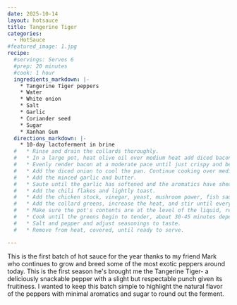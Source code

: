```yaml
---
date: 2025-10-14
layout: hotsauce
title: Tangerine Tiger
categories:
  - HotSauce
#featured_image: 1.jpg
recipe:
  #servings: Serves 6
  #prep: 20 minutes
  #cook: 1 hour
  ingredients_markdown: |-
    * Tangerine Tiger peppers
    * Water
    * White onion
    * Salt
    * Garlic
    * Coriander seed
    * Sugar
    * Xanhan Gum
  directions_markdown: |-
    * 10-day lactoferment in brine
  #   * Rinse and drain the collards thoroughly.
  #   * In a large pot, heat olive oil over medium heat add diced bacon.
  #   * Evenly render bacon at a moderate pace until just crispy and before fat begins to smoke.
  #   * Add the diced onion to cool the pan. Continue cooking over medium heat until onions begin to soften.
  #   * Add the minced garlic and butter.
  #   * Saute until the garlic has softened and the aromatics have shed most their moisture.
  #   * Add the chili flakes and lightly toast.
  #   * Add the chicken stock, vinegar, yeast, mushroom power, fish sauce, and sugar and bring to a simmer.
  #   * Add the collard greens, increase the heat, and stir until everything comes to a fast simmer.
  #   * Make sure the pot's contents are at the level of the liquid, reduce to a slow simmer and cover.
  #   * Cook until the greens begin to tender, about 30-45 minutes depending on preference. Stir occasionally.
  #   * Salt and pepper and adjust seasonings to taste.
  #   * Remove from heat, covered, until ready to serve.

---
```

This is the first batch of hot sauce for the year thanks to my friend Mark who continues to grow and breed some of the most exotic peppers around today. This is the first season he's brought me the Tangerine Tiger- a deliciously snackable pepper with a slight but respectable punch given its fruitiness. I wanted to keep this batch simple to highlight the natural flavor of the peppers with minimal aromatics and sugar to round out the ferment.


<!-- ![Collards](images/1.png) -->